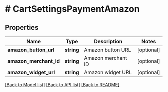 # # CartSettingsPaymentAmazon

## Properties

Name | Type | Description | Notes
------------ | ------------- | ------------- | -------------
**amazon_button_url** | **string** | Amazon button URL | [optional]
**amazon_merchant_id** | **string** | Amazon merchant ID | [optional]
**amazon_widget_url** | **string** | Amazon widget URL | [optional]

[[Back to Model list]](../../README.md#models) [[Back to API list]](../../README.md#endpoints) [[Back to README]](../../README.md)
